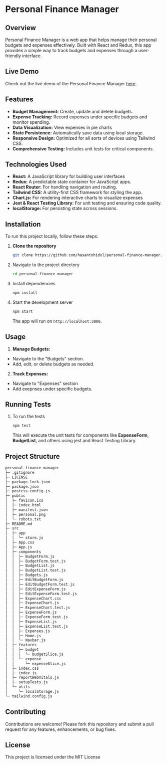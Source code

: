
# Personal Finance Manager

## Overview
Personal Finance Manager is a web app that helps manage their personal budgets and expenses effectively. Built with React and Redux, this app provides a simple way to track budgets and expenses through a user-friendly interface.

## Live Demo

Check out the live demo of the Personal Finance Manager <a href="https://hasantohidul-personal-finance-manager.netlify.app/" target="_blank" rel="noopener noreferrer">here</a>.

## Features

- **Budget Management:** Create, update and delete budgets.
- **Expense Tracking:** Record expenses under specific budgets and monitor spending.
- **Data Visualization:** View expenses in pie charts
- **State Persistence:** Automatically save data using local storage.
- **Responsive Design:** Optimized for all sorts of devices using Tailwind CSS.
- **Comprehensive Testing:** Includes unit tests for critical components.


## Technologies Used

- **React:** A JavaScript library for building user interfaces
- **Redux:** A predictable state container for JavaScript apps.
- **React Router:** For handling navigation and routing.
- **Tailwind CSS:** A utility-first CSS framework for styling the app.
- **Chart.js:** For rendering interactive charts to visualize expenses
- **Jest & React Testing Library:** For unit testing and ensuring code quality.
- **localStorage:** For persisting state across sessions.
## Installation
To run this project locally, follow these steps:

1.  **Clone the repository**
    ```sh
    git clone https://github.com/hasantohidul/personal-finance-manager.git
    ```
2. Navigate to the project directory
    ```sh
    cd personal-finance-manager
    ```
3. Install dependencies
    ```sh
    npm install
    ```
4. Start the development server
    ```sh
    npm start
    ```
    The app will run on `http://localhost:3000`.
## Usage

1. **Manage Budgets:**
- Navigate to the "Budgets" section.
- Add, edit, or delete budgets as needed.
2. **Track Expenses:**
- Navigate to "Expenses" section
- Add exepnses under specific budgets.

## Running Tests

1. To run the tests
    ```sh
    npm test
    ```
    This will execute the unit tests for components like **ExpenseForm**, **BudgetList**, and others using jest and React Testing Library.
## Project Structure
```sh
personal-finance-manager
├─ .gitignore
├─ LICENSE
├─ package-lock.json
├─ package.json
├─ postcss.config.js
├─ public
│  ├─ favicon.ico
│  ├─ index.html
│  ├─ manifest.json
│  ├─ personal.png
│  └─ robots.txt
├─ README.md
├─ src
│  ├─ app
│  │  └─ store.js
│  ├─ App.css
│  ├─ App.js
│  ├─ components
│  │  ├─ BudgetForm.js
│  │  ├─ BudgetForm.test.js
│  │  ├─ BudgetList.js
│  │  ├─ BudgetList.test.js
│  │  ├─ Budgets.js
│  │  ├─ EditBudgetForm.js
│  │  ├─ EditBudgetForm.test.js
│  │  ├─ EditExpenseForm.js
│  │  ├─ EditExpenseForm.test.js
│  │  ├─ ExpenseChart.css
│  │  ├─ ExpenseChart.js
│  │  ├─ ExpenseChart.test.js
│  │  ├─ ExpenseForm.js
│  │  ├─ ExpenseForm.test.js
│  │  ├─ ExpenseList.js
│  │  ├─ ExpenseList.test.js
│  │  ├─ Expenses.js
│  │  ├─ Home.js
│  │  └─ Navbar.js
│  ├─ features
│  │  ├─ budget
│  │  │  └─ budgetSlice.js
│  │  └─ expense
│  │     └─ expenseSlice.js
│  ├─ index.css
│  ├─ index.js
│  ├─ reportWebVitals.js
│  ├─ setupTests.js
│  └─ utils
│     └─ localStorage.js
└─ tailwind.config.js
```

## Contributing

Contributions are welcome! Please fork this repository and submit a pull request for any features, enhancements, or bug fixes.
## License
This project is licensed under the MIT License

